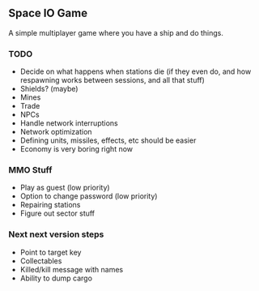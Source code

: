 ## Space IO Game

A simple multiplayer game where you have a ship and do things.

### TODO

- Decide on what happens when stations die (if they even do, and how respawning works between sessions, and all that stuff)
- Shields? (maybe)
- Mines
- Trade
- NPCs
- Handle network interruptions
- Network optimization
- Defining units, missiles, effects, etc should be easier
- Economy is very boring right now

### MMO Stuff

- Play as guest (low priority)
- Option to change password (low priority)
- Repairing stations
- Figure out sector stuff

### Next next version steps

- Point to target key
- Collectables
- Killed/kill message with names
- Ability to dump cargo
